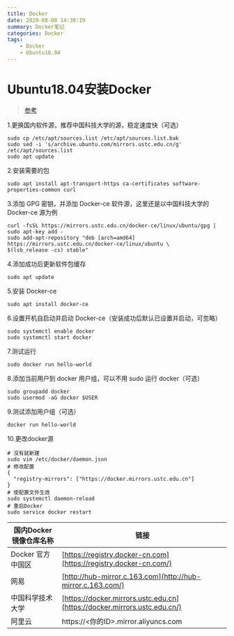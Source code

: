 ```yaml
---
title: Docker
date: 2020-08-08 14:30:19
summary: Docker笔记
categories: Docker
tags: 
	- Docker
	- Ubuntu18.04
---
```


# Ubuntu18.04安装Docker

> [参考](https://www.runoob.com/docker/ubuntu-docker-install.html)

1.更换国内软件源，推荐中国科技大学的源，稳定速度快（可选）

```
sudo cp /etc/apt/sources.list /etc/apt/sources.list.bak
sudo sed -i 's/archive.ubuntu.com/mirrors.ustc.edu.cn/g' /etc/apt/sources.list
sudo apt update
```

2.安装需要的包

```
sudo apt install apt-transport-https ca-certificates software-properties-common curl
```

3.添加 GPG 密钥，并添加 Docker-ce 软件源，这里还是以中国科技大学的 Docker-ce 源为例

```
curl -fsSL https://mirrors.ustc.edu.cn/docker-ce/linux/ubuntu/gpg | sudo apt-key add -
sudo add-apt-repository "deb [arch=amd64] https://mirrors.ustc.edu.cn/docker-ce/linux/ubuntu \
$(lsb_release -cs) stable"
```

4.添加成功后更新软件包缓存

```
sudo apt update
```

5.安装 Docker-ce

```
sudo apt install docker-ce
```

6.设置开机自启动并启动 Docker-ce（安装成功后默认已设置并启动，可忽略）

```
sudo systemctl enable docker
sudo systemctl start docker
```

7.测试运行

```
sudo docker run hello-world
```

8.添加当前用户到 docker 用户组，可以不用 sudo 运行 docker（可选）

```
sudo groupadd docker
sudo usermod -aG docker $USER
```

9.测试添加用户组（可选）

```
docker run hello-world
```

10.更改docker源

```
# 没有就新建
sudo vim /etc/docker/daemon.json
# 修改配置
{
  "registry-mirrors": ["https://docker.mirrors.ustc.edu.cn"]
}
# 使配置文件生效
sudo systemctl daemon-reload
# 重启Docker
sudo service docker restart
```

| 国内Docker镜像仓库名称 | 链接                                                         |
| ---------------------- | ------------------------------------------------------------ |
| Docker 官方中国区      | [https://registry.docker-cn.com](https://registry.docker-cn.com/) |
| 网易                   | [http://hub-mirror.c.163.com](http://hub-mirror.c.163.com/)  |
| 中国科学技术大学       | [https://docker.mirrors.ustc.edu.cn](https://docker.mirrors.ustc.edu.cn/) |
| 阿里云                 | https://<你的ID>.mirror.aliyuncs.com                         |

